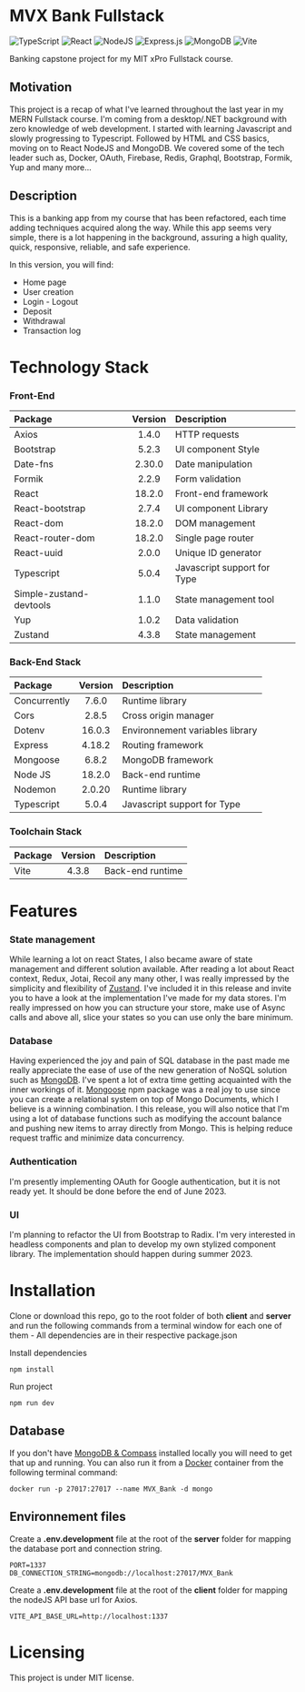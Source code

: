 # MVX Bank Fullstack

![TypeScript](https://img.shields.io/badge/typescript-%23007ACC.svg?style=for-the-badge&logo=typescript&logoColor=white) ![React](https://img.shields.io/badge/react-%2320232a.svg?style=for-the-badge&logo=react&logoColor=%2361DAFB) ![NodeJS](https://img.shields.io/badge/node.js-6DA55F?style=for-the-badge&logo=node.js&logoColor=white) ![Express.js](https://img.shields.io/badge/express.js-%23404d59.svg?style=for-the-badge&logo=express&logoColor=%2361DAFB) ![MongoDB](https://img.shields.io/badge/MongoDB-%234ea94b.svg?style=for-the-badge&logo=mongodb&logoColor=white) ![Vite](https://img.shields.io/badge/vite-%23646CFF.svg?style=for-the-badge&logo=vite&logoColor=white)

Banking capstone project for my MIT xPro Fullstack course.

## Motivation

This project is a recap of what I've learned throughout the last year in my MERN Fullstack course. I'm coming from a desktop/.NET background with zero knowledge of web development. I started with learning Javascript and slowly progressing to Typescript. Followed by HTML and CSS basics, moving on to React NodeJS and MongoDB. We covered some of the tech leader such as, Docker, OAuth, Firebase, Redis, Graphql, Bootstrap, Formik, Yup and many more...

## Description

This is a banking app from my course that has been refactored, each time adding techniques acquired along the way. While this app seems very simple, there is a lot happening in the background, assuring a high quality, quick, responsive, reliable, and safe experience.

In this version, you will find:

- Home page
- User creation
- Login - Logout
- Deposit
- Withdrawal
- Transaction log

# Technology Stack

### Front-End

| Package                 | Version | Description                 |
| :---------------------- | :-----: | :-------------------------- |
| Axios                   |  1.4.0  | HTTP requests               |
| Bootstrap               |  5.2.3  | UI component Style          |
| Date-fns                | 2.30.0  | Date manipulation           |
| Formik                  |  2.2.9  | Form validation             |
| React                   | 18.2.0  | Front-end framework         |
| React-bootstrap         |  2.7.4  | UI component Library        |
| React-dom               | 18.2.0  | DOM management              |
| React-router-dom        | 18.2.0  | Single page router          |
| React-uuid              |  2.0.0  | Unique ID generator         |
| Typescript              |  5.0.4  | Javascript support for Type |
| Simple-zustand-devtools |  1.1.0  | State management tool       |
| Yup                     |  1.0.2  | Data validation             |
| Zustand                 |  4.3.8  | State management            |

### Back-End Stack

| Package      | Version | Description                     |
| :----------- | :-----: | :------------------------------ |
| Concurrently |  7.6.0  | Runtime library                 |
| Cors         |  2.8.5  | Cross origin manager            |
| Dotenv       | 16.0.3  | Environnement variables library |
| Express      | 4.18.2  | Routing framework               |
| Mongoose     |  6.8.2  | MongoDB framework               |
| Node JS      | 18.2.0  | Back-end runtime                |
| Nodemon      | 2.0.20  | Runtime library                 |
| Typescript   |  5.0.4  | Javascript support for Type     |

### Toolchain Stack

| Package | Version | Description      |
| :------ | :-----: | :--------------- |
| Vite    |  4.3.8  | Back-end runtime |

# Features

### State management

While learning a lot on react States, I also became aware of state management and different solution available. After reading a lot about React context, Redux, Jotai, Recoil any many other, I was really impressed by the simplicity and flexibility of [Zustand](https://github.com/pmndrs/zustand). I've included it in this release and invite you to have a look at the implementation I've made for my data stores. I'm really impressed on how you can structure your store, make use of Async calls and above all, slice your states so you can use only the bare minimum.

### Database

Having experienced the joy and pain of SQL database in the past made me really appreciate the ease of use of the new generation of NoSQL solution such as [MongoDB](https://www.mongodb.com/). I've spent a lot of extra time getting acquainted with the inner workings of it. [Mongoose](https://mongoosejs.com/) npm package was a real joy to use since you can create a relational system on top of Mongo Documents, which I believe is a winning combination. I this release, you will also notice that I'm using a lot of database functions such as modifying the account balance and pushing new items to array directly from Mongo. This is helping reduce request traffic and minimize data concurrency.

### Authentication

I'm presently implementing OAuth for Google authentication, but it is not ready yet. It should be done before the end of June 2023.

### UI

I'm planning to refactor the UI from Bootstrap to Radix. I'm very interested in headless components and plan to develop my own stylized component library. The implementation should happen during summer 2023.

# Installation

Clone or download this repo, go to the root folder of both **client** and **server** and run the following commands from a terminal window for each one of them - All dependencies are in their respective package.json

Install dependencies

```
npm install
```

Run project

```
npm run dev
```

## Database

If you don't have [MongoDB & Compass](https://www.mongodb.com/docs/compass/master/install/) installed locally you will need to get that up and running. You can also run it from a [Docker](https://www.docker.com/products/docker-desktop/) container from the following terminal command:

```
docker run -p 27017:27017 --name MVX_Bank -d mongo
```

## Environnement files

Create a **.env.development** file at the root of the **server** folder for mapping the database port and connection string.

```
PORT=1337
DB_CONNECTION_STRING=mongodb://localhost:27017/MVX_Bank
```

Create a **.env.development** file at the root of the **client** folder for mapping the nodeJS API base url for Axios.

```
VITE_API_BASE_URL=http://localhost:1337
```

# Licensing

This project is under MIT license.
